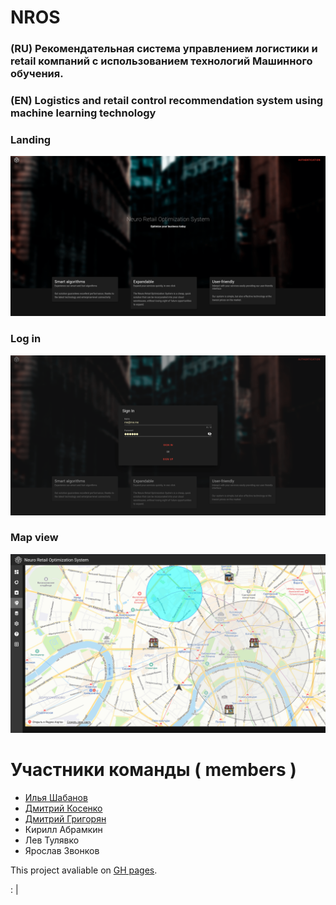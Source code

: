 # NROS
### (RU) Рекомендательная система управлением логистики и retail компаний с использованием технологий Машинного обучения. 
### (EN) Logistics and retail control recommendation system using machine learning technology

### Landing
![no img :(](1.png)
### Log in
![no img :(](2.png)
### Map view
![no img :(](3.png)

# Участники команды ( members )

- [Илья Шабанов](https://github.com/shabashaash)
- [Дмитрий Косенко](https://github.com/MrKhozyin)
- [Дмитрий Григорян](https://github.com/MrSalatikRU)
- Кирилл Абрамкин
- Лев Тулявко
- Ярослав Звонков

This project avaliable on [GH pages](https://idf3da.github.io/NROS/).

: |
